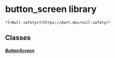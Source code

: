 


# button_screen library






    *[<Null safety>](https://dart.dev/null-safety)*





## Classes

##### [ButtonScreen](../smeup_screens_test_button_screen/ButtonScreen-class.md)



 















